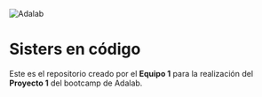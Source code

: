 ![Adalab](https://beta.adalab.es/resources/images/adalab-logo-155x61-bg-white.png)

# Sisters en código

Este es el repositorio creado por el **Equipo 1** para la realización del **Proyecto 1** del bootcamp de Adalab.